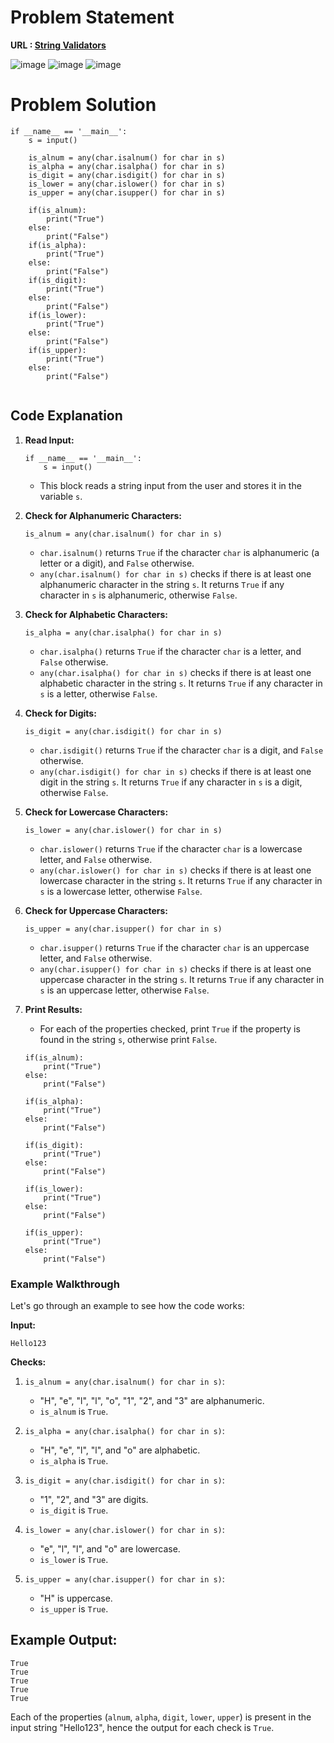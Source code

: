 # Problem Statement 
**URL : [String Validators](https://www.hackerrank.com/challenges/string-validators/problem?isFullScreen=true)**

![image](https://github.com/JawadSher/Python_Problems-HackerRank/assets/158135119/7f86c69f-c383-4b90-ade0-f4b5a5d9a821)
![image](https://github.com/JawadSher/Python_Problems-HackerRank/assets/158135119/c393b68c-875b-407b-aa89-c6e4f5542ebf)
![image](https://github.com/JawadSher/Python_Problems-HackerRank/assets/158135119/1a0d6121-2d7b-4fee-90b2-6c213635ecd6)



# Problem Solution 
```
if __name__ == '__main__':
    s = input()
    
    is_alnum = any(char.isalnum() for char in s)
    is_alpha = any(char.isalpha() for char in s)
    is_digit = any(char.isdigit() for char in s)
    is_lower = any(char.islower() for char in s)
    is_upper = any(char.isupper() for char in s)
    
    if(is_alnum):
        print("True")
    else:
        print("False")
    if(is_alpha):
        print("True")
    else:
        print("False")
    if(is_digit):
        print("True")
    else:
        print("False")
    if(is_lower):
        print("True")
    else:
        print("False")
    if(is_upper):
        print("True")
    else:
        print("False")        
    
```

## Code Explanation

1.  **Read Input:**
    
    
    ```
    if __name__ == '__main__':
        s = input()
	``` 
    
    -   This block reads a string input from the user and stores it in the variable `s`.
2.  **Check for Alphanumeric Characters:**
    
    
    `is_alnum = any(char.isalnum() for char in s)` 
    
    -   `char.isalnum()` returns `True` if the character `char` is alphanumeric (a letter or a digit), and `False` otherwise.
    -   `any(char.isalnum() for char in s)` checks if there is at least one alphanumeric character in the string `s`. It returns `True` if any character in `s` is alphanumeric, otherwise `False`.
3.  **Check for Alphabetic Characters:**
    
    
    `is_alpha = any(char.isalpha() for char in s)` 
    
    -   `char.isalpha()` returns `True` if the character `char` is a letter, and `False` otherwise.
    -   `any(char.isalpha() for char in s)` checks if there is at least one alphabetic character in the string `s`. It returns `True` if any character in `s` is a letter, otherwise `False`.
4.  **Check for Digits:**
    
    
    `is_digit = any(char.isdigit() for char in s)` 
    
    -   `char.isdigit()` returns `True` if the character `char` is a digit, and `False` otherwise.
    -   `any(char.isdigit() for char in s)` checks if there is at least one digit in the string `s`. It returns `True` if any character in `s` is a digit, otherwise `False`.
5.  **Check for Lowercase Characters:**
    
    
    `is_lower = any(char.islower() for char in s)` 
    
    -   `char.islower()` returns `True` if the character `char` is a lowercase letter, and `False` otherwise.
    -   `any(char.islower() for char in s)` checks if there is at least one lowercase character in the string `s`. It returns `True` if any character in `s` is a lowercase letter, otherwise `False`.
6.  **Check for Uppercase Characters:**
    
    
    `is_upper = any(char.isupper() for char in s)` 
    
    -   `char.isupper()` returns `True` if the character `char` is an uppercase letter, and `False` otherwise.
    -   `any(char.isupper() for char in s)` checks if there is at least one uppercase character in the string `s`. It returns `True` if any character in `s` is an uppercase letter, otherwise `False`.
7.  **Print Results:**
    
    -   For each of the properties checked, print `True` if the property is found in the string `s`, otherwise print `False`.
   
    
    ```
    if(is_alnum):
        print("True")
    else:
        print("False")
    
    if(is_alpha):
        print("True")
    else:
        print("False")
    
    if(is_digit):
        print("True")
    else:
        print("False")
    
    if(is_lower):
        print("True")
    else:
        print("False")
    
    if(is_upper):
        print("True")
    else:
        print("False")
	``` 
    

### Example Walkthrough

Let's go through an example to see how the code works:

**Input:**


`Hello123` 

**Checks:**

1.  `is_alnum = any(char.isalnum() for char in s)`:
    
    -   "H", "e", "l", "l", "o", "1", "2", and "3" are alphanumeric.
    -   `is_alnum` is `True`.
2.  `is_alpha = any(char.isalpha() for char in s)`:
    
    -   "H", "e", "l", "l", and "o" are alphabetic.
    -   `is_alpha` is `True`.
3.  `is_digit = any(char.isdigit() for char in s)`:
    
    -   "1", "2", and "3" are digits.
    -   `is_digit` is `True`.
4.  `is_lower = any(char.islower() for char in s)`:
    
    -   "e", "l", "l", and "o" are lowercase.
    -   `is_lower` is `True`.
5.  `is_upper = any(char.isupper() for char in s)`:
    
    -   "H" is uppercase.
    -   `is_upper` is `True`.

## Example Output:


```
True
True
True
True
True
``` 

Each of the properties (`alnum`, `alpha`, `digit`, `lower`, `upper`) is present in the input string "Hello123", hence the output for each check is `True`.

